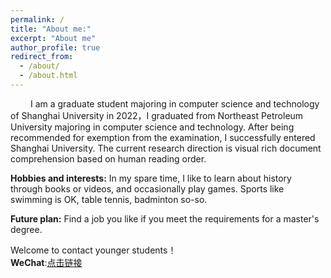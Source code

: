 ```yaml
---
permalink: /
title: "About me:"
excerpt: "About me"
author_profile: true
redirect_from: 
  - /about/
  - /about.html
---
```


&emsp;&emsp; I am a graduate student majoring in computer science and technology of Shanghai University in 2022，I graduated from Northeast Petroleum University majoring in computer science and technology. After being recommended for exemption from the examination, I successfully entered Shanghai University. The current research direction is visual rich document comprehension based on human reading order.<br>
 
**Hobbies and interests:** In my spare time, I like to learn about history through books or videos, and occasionally play games. Sports like swimming is OK, table tennis, badminton so-so.<br>

**Future plan:**   Find a job you like if you meet the requirements for a master's degree.<br>

Welcome to contact younger students！<br>
**WeChat**:[点击链接](images/wechat.png)
